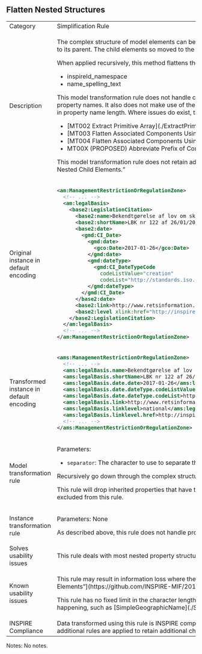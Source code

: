 ## Flatten Nested Structures

<table>
<tr>
<td>Category</td>
<td>Simplification Rule</td>
</tr>
<tr>
<td>Description</td>
<td><p>The complex structure of model elements can be reduced by applying a flattening method. The principle of the flattening is to derive a flat model structure in the parent level by moving the first instance of nested child elements to its parent. The child elements so moved to the parent can be renamed to represent the former (child) path as aprefix in the name of the resulting element to avoid naming conflicts.</p>
<p>When applied recursively, this method flattens the structure of multiple levels into the parent level, and will result in properties such as these:</p>
<ul>
    <li>inspireId_namespace</li>
    <li>name_spelling_text</li>
</ul>
<p>This model transformation rule does not handle cardinalities greater than 1, i.e., it does not introduce multiple occurrences of child elements into the parent level; it thus does not introduce any numeric elements into the new property names. It also does not make use of the element names as they would be encoded in XML to keep the resulting property names shorter. In most cases outside the use of substitution groups, this does not lead to issues in property name length. Where issues do exist, they should be resolved using any of the following Model Transformation (MT) rules:
<ul>
    <li>[MT002 Extract Primitive Array](./ExtractPrimitiveArray.md)</li>
    <li>[MT003 Flatten Associated Components Using TypeNames](./AssociatedComponentsHardType.md)</li>
    <li>[MT004 Flatten Associated Components Using Codelist](./AssociatedComponentsSoftType.md)</li>
    <li>MT00X (PROPOSED) Abbreviate Prefix of Compound Property Names</li>
</ul>
<p>This model transformation rule does not retain additional occurrences that may exist in child elements. To avoid loss of information from the source data, this rule can be combined with (proposed) MT rule “Retain Additional Nested Child Elements.”</p>
</td>
</tr>
<tr>
<td>Original instance in default encoding</td>
<td>

```xml
<am:ManagementRestrictionOrRegulationZone>
  <!-- ... -->
  <am:legalBasis>
    <base2:LegislationCitation>
      <base2:name>Bekendtgørelse af lov om skove</base2:name>
      <base2:shortName>LBK nr 122 af 26/01/2017</base2:shortName>
      <base2:date>
        <gmd:CI_Date>
          <gmd:date>
            <gco:Date>2017-01-26</gco:Date>
          </gmd:date>
          <gmd:dateType>
            <gmd:CI_DateTypeCode
              codeListValue="creation"
              codeList="http://standards.iso.org/ittf/PubliclyAvailableStandards/ISO_19139_Schemas/resources/codelist/ML_gmxCodelists.xml#CI_DateTypeCode" />
          </gmd:dateType>
        </gmd:CI_Date>
      </base2:date>
      <base2:link>http://www.retsinformation.dk/eli/lta/2017/122</base2:link>
      <base2:level xlink:href="http://inspire.ec.europa.eu/codelist/LegislationLevelValue/national" xlink:title="national" />
    </base2:LegislationCitation>
  </am:legalBasis>
  <!-- ... -->
</am:ManagementRestrictionOrRegulationZone>
```
   
</td>
</tr>
<tr>
<td>Transformed instance in default encoding</td>
<td>

```xml
<ams:ManagementRestrictionOrRegulationZone>
  <!-- ... -->
  <ams:legalBasis.name>Bekendtgørelse af lov om skove</ams:legalBasis.name>
  <ams:legalBasis.shortName>LBK nr 122 af 26/01/2017</ams:legalBasis.shortName>
  <ams:legalBasis.date.date>2017-01-26</ams:legalBasis.date.date>
  <ams:legalBasis.date.dateType.codeListValue>creation</ams:legalBasis.date.dateType.codeListValue>
  <ams:legalBasis.date.dateType.codeList>http://standards.iso.org/ittf/PubliclyAvailableStandards/ISO_19139_Schemas/resources/codelist/ML_gmxCodelists.xml#CI_DateTypeCode</ams:legalBasis.date.dateType.codeList>
  <ams:legalBasis.link>http://www.retsinformation.dk/eli/lta/2017/122</ams:legalBasis.link>
  <ams:legalBasis.linklevel>national</ams:legalBasis.linklevel>
  <ams:legalBasis.linklevel.href>http://inspire.ec.europa.eu/codelist/LegislationLevelValue/national</ams:legalBasis.linklevel.href>
  <!-- ... -->
</ams:ManagementRestrictionOrRegulationZone>
``` 

</td>
</tr>
<tr>
<td>Model transformation rule</td>
<td>
    <p>Parameters:</p> 
    <ul>
        <li><code>separator</code>: The character to use to separate the original property name from the type name of the components.</li>
    </ul>
    <p>Recursively go down through the complex structure of the property and concatenate the local name of the property, using the <code>separator</code> character in between each local name.</p>
    <p>This rule will drop inherited properties that have the same local name or same local name prefix as a property declared on the feature type or property type itself, e.g. <code>gml:name</code> vs. <code>gn:name</code>. Note that Geometry properties are excluded from this rule.</p>
</td>
</tr>
<tr>
<td>Instance transformation rule</td>
<td><p>Parameters: None</p>
    <p>As described above, this rule does not handle property occurrences greater than 1 in the parent; if more than one instance of a property occur, only the first instance will be kept in the parent.</p>
    </td>
</tr>
<tr>
<td>Solves usability issues</td>
<td>This rule deals with most nested property structures and flattens them into the parent structure, so that the data can be used easily in analysis and visualisation.</td>
</tr>
<tr>
<td>Known usability issues</td>
    <td><p>This rule may result in information loss where there are multiple occurrences in the child structure. The rule may be combined with others that reduce the likelihood of information loss, such as [(proposed) “Retain Nested Child Elements”](https://github.com/INSPIRE-MIF/2017.2/issues/100) or [Extract Primitive Array](./ExtractPrimitiveArray.md).</p>
<p>This rule has no fixed limit in the character length of the resulting property names. Some of these compound property names can get very long. The rule should thus be combined with others that reduce the likelihood of that happening, such as [SimpleGeographicName](./SimpleGeographicName.html) and [(proposed) “Abbreviate Prefix of Compound Property Names.”](https://github.com/INSPIRE-MIF/2017.2/issues/103).</p></td>
</tr>
<tr>
<td>INSPIRE Compliance</td>
<td>Data transformed using this rule is INSPIRE compliant as long as there is no information loss from the source data. This can be achieved when either the cardinality of the source data is 0..1 for all affected properties or when additional rules are applied to retain additional child elements.</td>
</tr>
</table>

Notes: No notes.
